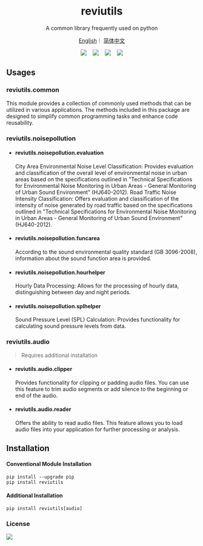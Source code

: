 <h1 align='center'>reviutils</h1>
<p align='center'>A common library frequently used on python</p>
<p align='center'>
<a href="./README_EN.md">English</a>｜
<a href="./README.md">简体中文</a>
</p>

<div align='center'>
<a href="https://github.com/Viyyy/reviutils"><img src="https://img.shields.io/badge/github-reviutils-red?logo=github"></a>
  
<a href="https://utilsdemo.reviy.top/docs"><img src="https://img.shields.io/badge/fastapi-demo-green?logo=fastapi"></a>
  
<a href="https://pypi.org/project/reviutils/"><img src="https://img.shields.io/pypi/v/reviutils.svg"></a>
  
<a href="./LICENSE"><img src="https://img.shields.io/badge/license-Apache--2.0-yellow"></a>
</div>

## Usages

### reviutils.common

  This module provides a collection of commonly used methods that can be utilized in various applications. The methods included in this package are designed to simplify common programming tasks and enhance code reusability.

### reviutils.noisepollution

- #### reviutils.noisepollution.evaluation

  City Area Environmental Noise Level Classification: Provides evaluation and classification of the overall level of environmental noise in urban areas based on the specifications outlined in "Technical Specifications for Environmental Noise Monitoring in Urban Areas - General Monitoring of Urban Sound Environment" (HJ640-2012).
  Road Traffic Noise Intensity Classification: Offers evaluation and classification of the intensity of noise generated by road traffic based on the specifications outlined in "Technical Specifications for Environmental Noise Monitoring in Urban Areas - General Monitoring of Urban Sound Environment" (HJ640-2012).
- #### reviutils.noisepollution.funcarea

  According to the sound environmental quality standard (GB 3096-2008), information about the sound function area is provided.
- #### reviutils.noisepollution.hourhelper

  Hourly Data Processing: Allows for the processing of hourly data, distinguishing between day and night periods.
- #### reviutils.noisepollution.splhelper

  Sound Pressure Level (SPL) Calculation: Provides functionality for calculating sound pressure levels from data.

### reviutils.audio

> Requires additional installation

- #### reviutils.audio.clipper

  Provides functionality for clipping or padding audio files.  You can use this feature to trim audio segments or add silence to the beginning or end of the audio.
- #### reviutils.audio.reader

  Offers the ability to read audio files.  This feature allows you to load audio files into your application for further processing or analysis.

## Installation

#### Conventional Module Installation

```
pip install --upgrade pip
pip install reviutils
```

#### Additional Installation

```
pip install reviutils[audio]
```

### License

<div>
<a href="./LICENSE"><img src="https://img.shields.io/badge/license-Apache--2.0-yellow"></a>
</div>
